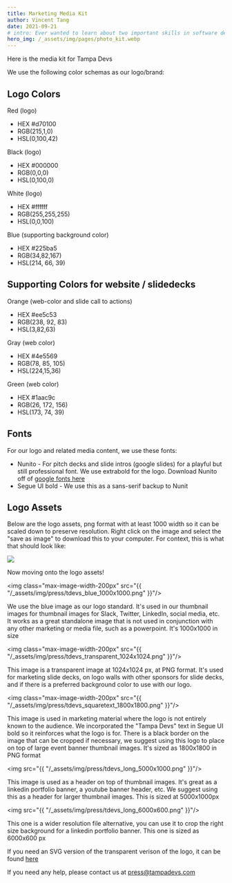 ```yaml
---
title: Marketing Media Kit
author: Vincent Tang
date: 2021-09-21
# intro: Ever wanted to learn about two important skills in software development? We presented this topic over at one of our sponsor companies, ReliaQuest!
hero_img: /_assets/img/pages/photo_kit.webp
---
```


Here is the media kit for Tampa Devs

We use the following color schemas as our logo/brand:

## Logo Colors

Red (logo)
- HEX #d70100 
- RGB(215,1,0)
- HSL(0,100,42) 

Black (logo)
- HEX #000000
- RGB(0,0,0) 
- HSL(0,100,0)

White (logo)
- HEX #ffffff
- RGB(255,255,255)
- HSL(0,0,100)

Blue (supporting background color)
- HEX #225ba5
- RGB(34,82,167)
- HSL(214, 66, 39)

## Supporting Colors for website / slidedecks

Orange (web-color and slide call to actions)
- HEX #ee5c53
- RGB(238, 92, 83)
- HSL(3,82,63)

Gray (web color)
- HEX #4e5569
- RGB(78, 85, 105)
- HSL(224,15,36)

Green (web color)
- HEX #1aac9c
- RGB(26, 172, 156)
- HSL(173, 74, 39)

## Fonts

For our logo and related media content, we use these fonts:

- Nunito - For pitch decks and slide intros (google slides) for a playful but still professional font. We use extrabold for the logo. Download Nunito off of [google fonts here](https://fonts.google.com/specimen/Nunito)
- Segue UI bold - We use this as a sans-serif backup to Nunit

## Logo Assets

Below are the logo assets, png format with at least 1000 width so it can be scaled down to preserve resolution. Right click on the image and select the "save as image" to download this to your computer. For context, this is what that should look like:

![](/_assets/img/pages/save_image_as.png)

Now moving onto the logo assets!

<img class="max-image-width-200px" src="{{ "/_assets/img/press/tdevs_blue_1000x1000.png" }}"/>

We use the blue image as our logo standard. It's used in our thumbnail images for thumbnail images for Slack, Twitter, LinkedIn, social media, etc. It works as a great standalone image that is not used in conjunction with any other marketing or media file, such as a powerpoint. It's 1000x1000 in size


<img class="max-image-width-200px" src="{{ "/_assets/img/press/tdevs_transparent_1024x1024.png" }}"/>

This image is a transparent image at 1024x1024 px, at PNG format. It's used for marketing slide decks, on logo walls with other sponsors for slide decks, and if there is a preferred background color to use with our logo. 

<img class="max-image-width-200px" src="{{ "/_assets/img/press/tdevs_squaretext_1800x1800.png" }}"/>


This image is used in marketing material where the logo is not entirely known to the audience. We incorporated the "Tampa Devs" text in Segue UI bold so it reinforces what the logo is for. There is a black border on the image that can be cropped if necessary, we suggest using this logo to place on top of large event banner thumbnail images. It's sized as 1800x1800 in PNG format

<img src="{{ "/_assets/img/press/tdevs_long_5000x1000.png" }}"/>

This image is used as a header on top of thumbnail images. It's great as a linkedin portfolio banner, a youtube banner header, etc. We suggest using this as a header for larger thumbnail images. This is sized at 5000x1000px

<img src="{{ "/_assets/img/press/tdevs_long_6000x600.png" }}"/>

This one is a wider resolution file alternative, you can use it to crop the right size background for a linkedin portfolio banner. This one is sized as 6000x600 px

If you need an SVG version of the transparent verison of the logo, it can be found [here](https://raw.githubusercontent.com/TampaDevs/tampadevs/66ffd46a92bf5c79ccc2b6a12b6a58901467d38d/src/_assets/img/press/tdevs_transparent_svg.svg)

If you need any help, please contact us at <a href="mailto:press@tampadevs.com">press@tampadevs.com</a>
